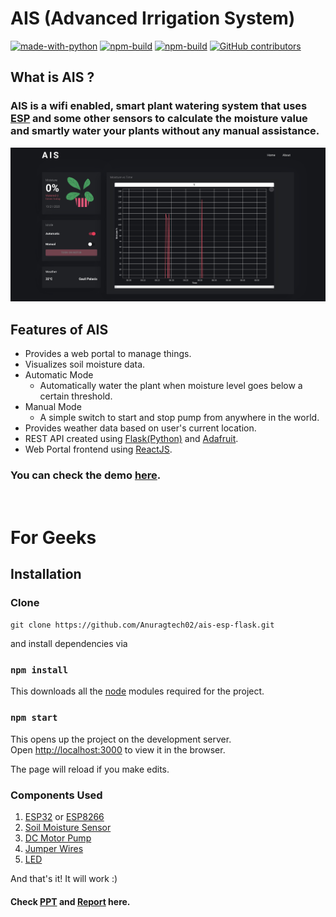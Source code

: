 # AIS (Advanced Irrigation System)

[![made-with-python](https://img.shields.io/badge/Made%20with-Python-1f425f.svg)](https://www.python.org/)
[![npm-build](https://img.shields.io/badge/npm-build-red)](https://www.npmjs.com/)
[![npm-build](https://img.shields.io/badge/reactjs-inside-blue)](https://reactjs.org)
[![GitHub contributors](https://img.shields.io/github/contributors/Naereen/StrapDown.js.svg)](https://github.com/Anuragtech02/ais-esp-flask/graphs/contributors)

## What is AIS ?

### AIS is a wifi enabled, smart plant watering system that uses [ESP](https://en.wikipedia.org/wiki/ESP32) and some other sensors to calculate the moisture value and smartly water your plants without any manual assistance.

![ais](./src/Assets/screenshot.jpg)

## Features of AIS

- Provides a web portal to manage things.
- Visualizes soil moisture data.
- Automatic Mode
  - Automatically water the plant when moisture level goes below a certain threshold.
- Manual Mode
  - A simple switch to start and stop pump from anywhere in the world.
- Provides weather data based on user's current location.
- REST API created using [Flask(Python)](https://flask.palletsprojects.com/en/1.1.x/) and [Adafruit](https://io.adafruit.com/).
- Web Portal frontend using [ReactJS](https://reactjs.org/).

### You can check the demo [here](https://anuragtech02.github.io/ais-esp-flask).

<br />

# For Geeks

## Installation

### Clone

`git clone https://github.com/Anuragtech02/ais-esp-flask.git`
<br />

and install dependencies via

### `npm install`

This downloads all the [node](https://nodejs.org/en/) modules required for the project.<br />

### `npm start`

This opens up the project on the development server.<br />
Open [http://localhost:3000](http://localhost:3000) to view it in the browser.

The page will reload if you make edits.<br />

### Components Used

1. [ESP32](https://www.amazon.in/SquadPixel-ESP-32-Bluetooth-Development-Board/dp/B071XP56LM) or [ESP8266](https://www.amazon.in/Generic-Nodemcu-Esp8266-Internet-Development/dp/B07262H53W/ref=sr_1_1?dchild=1&keywords=esp8266&qid=1603281239&sr=8-1)</li>
2. [Soil Moisture Sensor](https://www.amazon.in/Robocraze-Moisture-Sensor-Module-Arduino/dp/B07FM41J4F/ref=sr_1_1_sspa?dchild=1&keywords=soil+moisture+sensor&qid=1603281348&sr=8-1-spons&psc=1&spLa=ZW5jcnlwdGVkUXVhbGlmaWVyPUExNjdVMklBTVBHTVZRJmVuY3J5cHRlZElkPUEwMzAzNzI0MUJCNVhMOVk5RU01NyZlbmNyeXB0ZWRBZElkPUEwODgxMjUwMVFIRlIxOFhYMzZLNSZ3aWRnZXROYW1lPXNwX2F0ZiZhY3Rpb249Y2xpY2tSZWRpcmVjdCZkb05vdExvZ0NsaWNrPXRydWU=)
3. [DC Motor Pump](https://www.amazon.in/Robotbanao-Mini-Micro-Submersible-Water/dp/B07FSHMT7K/ref=sr_1_12?dchild=1&keywords=5v+dc+motor&qid=1603281453&sr=8-12)
4. [Jumper Wires](https://www.amazon.in/Robocraze-Jumper-240pcs-Breadboard-Multicolored/dp/B07V45LXXX/ref=sr_1_1_sspa?dchild=1&keywords=jumper+wires&qid=1603281500&sr=8-1-spons&psc=1&spLa=ZW5jcnlwdGVkUXVhbGlmaWVyPUExU0xQNzhIMUg4NVpJJmVuY3J5cHRlZElkPUEwMDk2NjA0MVAyQzdVNE1FQU5CQiZlbmNyeXB0ZWRBZElkPUEwODMxNTE5MzJDVTlIQ1FPTU5ZVyZ3aWRnZXROYW1lPXNwX2F0ZiZhY3Rpb249Y2xpY2tSZWRpcmVjdCZkb05vdExvZ0NsaWNrPXRydWU=)
5. [LED](https://www.amazon.in/Electronicspices-Pack-White-Green-Yellow/dp/B07L8HZS2Q/ref=sr_1_7?dchild=1&keywords=led+project&qid=1603281525&sr=8-7)

And that's it! It will work :)

#### Check [PPT](https://docs.google.com/presentation/d/e/2PACX-1vQUzKKeies5fv7kOCKvTvdljbJeygBn959Wqw7gcI6cmUk8JOvamQehKbmYwS7uM1UloNhO76AJDFng/pub?start=false&loop=false&delayms=3000) and [Report](https://docs.google.com/document/d/1dwvGZ3IrWyosoOIv1wE6_v8sJ1zSQ_ljrvOlVM8hlHg/edit) here.
